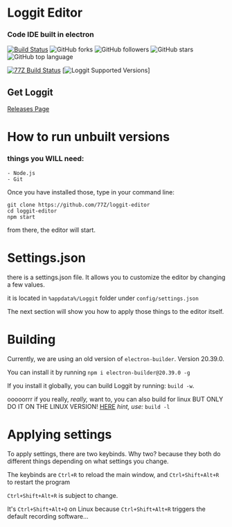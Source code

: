 # Loggit Editor
### Code IDE built in electron

[![Build Status](https://travis-ci.com/77Z/loggit-editor.svg?branch=master)](https://travis-ci.com/77Z/loggit-editor)
![GitHub forks](https://img.shields.io/github/forks/77z/loggit-editor.svg?style=social)
![GitHub followers](https://img.shields.io/github/followers/77z.svg?label=Follow&style=social)
![GitHub stars](https://img.shields.io/github/stars/77z/loggit-editor.svg?style=social)
![GitHub top language](https://img.shields.io/github/languages/top/77z/loggit-editor.svg)

[![77Z Build Status](https://img.shields.io/badge/77Z_build-passing-green.svg)](https://77zsite.tk/builds/loggit-editor)
[![Loggit Supported Versions](https://img.shields.io/badge/Loggit_Supported_Platforms-Windows_%7C%20_Linux-lightgrey)]

## Get Loggit

[Releases Page](https://github.com/77Z/loggit-editor/releases/latest "Releases")

# How to run unbuilt versions
### things you WILL need:
    - Node.js
    - Git

Once you have installed those, type in your command line:
```
git clone https://github.com/77Z/loggit-editor
cd loggit-editor
npm start
```

from there, the editor will start.

# Settings.json

there is a settings.json file. It allows you to customize the editor by changing a few values.

it is located in ``%appdata%/Loggit`` folder under ``config/settings.json``

The next section will show you how to apply those things to the editor itself.

# Building

Currently, we are using an old version of ``electron-builder``. Version 20.39.0.

You can install it by running ``npm i electron-builder@20.39.0 -g``

If you install it globally, you can build Loggit by running: ``build -w``.

ooooorrr if you really, *really,* want to, you can also build for linux BUT ONLY DO IT ON THE LINUX VERSION! 
[HERE](https://github.com/77Z/loggit-for-linux "CLICK MEEE!!")
_hint, use:_ ``build -l``

# Applying settings

To apply settings, there are two keybinds. Why two? because they both do different things depending on what settings you change.

The keybinds are ``Ctrl+R`` to reload the main window, and ``Ctrl+Shift+Alt+R`` to restart the program

``Ctrl+Shift+Alt+R`` is subject to change.

It's ``Ctrl+Shift+Alt+Q`` on Linux because ``Ctrl+Shift+Alt+R`` triggers the default recording software...
